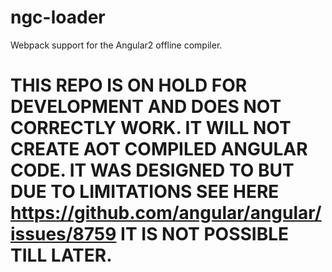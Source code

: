 # ngc-loader
Webpack support for the Angular2 offline compiler. 

# THIS REPO IS ON HOLD FOR DEVELOPMENT AND DOES NOT CORRECTLY WORK. IT WILL NOT CREATE AOT COMPILED ANGULAR CODE. IT WAS DESIGNED TO BUT DUE TO LIMITATIONS SEE HERE https://github.com/angular/angular/issues/8759 IT IS NOT POSSIBLE TILL LATER.
